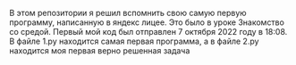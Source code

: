 <p>
В этом репозитории я решил вспомнить свою самую первую программу, написанную в яндекс лицее.
Это было в уроке Знакомство со средой. Первый мой код был отправлен 7 октября 2022 году в 18:08.<br>
В файле 1.py находится самая первая программа, а в файле 2.py находится моя первая верно решенная задача
</p>
